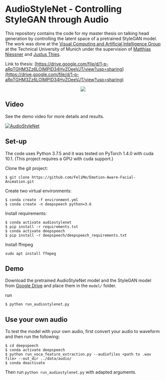 # AudioStyleNet - Controlling StyleGAN through Audio
This repository contains the code for my master thesis on talking head generation by controlling the latent space of a pretrained StyleGAN model. The work was done at the [Visual Computing and Artificial Intelligence Group](https://niessnerlab.org) at the Technical University of Munich under the supervision of [Matthias Niessner](https://niessnerlab.org/members/matthias_niessner/profile.html) and [Justus Thies](https://niessnerlab.org/members/justus_thies/profile.html).

Link to thesis: [https://drive.google.com/file/d/1-p-aRpTGHM3Zz6LOIMPID34HvZOeeVJT/view?usp=sharing](https://drive.google.com/file/d/1-p-aRpTGHM3Zz6LOIMPID34HvZOeeVJT/view?usp=sharing)

<p align="center"> 
<img src="git_material/sample_video.gif">
</p>

## Video

See the demo video for more details and results.

[![AudioStyleNet](https://img.youtube.com/vi/yt7NSeYeNt0/0.jpg)](https://www.youtube.com/watch?v=yt7NSeYeNt0)

## Set-up

The code uses Python 3.7.5 and it was tested on PyTorch 1.4.0 with cuda 10.1.
(This project requires a GPU with cuda support.)

Clone the git project:
```
$ git clone https://github.com/FeliMe/Emotion-Aware-Facial-Animation.git
```

Create two virtual environments:
```
$ conda create -f environment.yml
$ conda create -n deepspeech python=3.6
```

Install requirements:
```
$ conda activate audiostylenet
$ pip install -r requirements.txt
$ conda activate deepspeech
$ pip install -r deepspeech/deepspeech_requirements.txt
```

Install ffmpeg
```
sudo apt install ffmpeg
```

## Demo

Download the pretrained AudioStyleNet model and the StyleGAN model from [Google Drive](https://drive.google.com/drive/folders/1EaxtIn_N_W8G1QYHakAdroxI3xpjhVub?usp=sharing) and place them in the ```model/``` folder.

run
```
$ python run_audiostylenet.py 
```

<!-- ## Use your own images
First, align your image or video:
```
$ python align_face.py --files <path to image or video> --out_dir data/images/
```

Project the aligned images into the latent space of StyleGAN using
```
$ python projector.py --input <path to image(s)> --output_dir data/images/
``` -->

## Use your own audio
To test the model with your own audio, first convert your audio to waveform and then run the following:

```
$ cd deepspeech
$ conda activate deepspeech
$ python run_voca_feature_extraction.py --audiofiles <path to .wav file> --out_dir ../data/audio/
$ conda deactivate
```

Then run ```python run_audiostylenet.py``` with adapted arguments.

<!-- ## Training

We provide code to train an AudioStyleNet model.
Additionally, prepare the training data using the helper functions in ```utils/data_helpers.py```<br/>

To start training, run
```
python train_audiostylenet.py
```

To visualize the training progress, run
```
tensorboard --logdir='./saves/audio_encoder/' --port 6006
```
This generates a [link](http://localhost:6006/) on the command line.  Open the link with a web browser to show the visualization. -->
